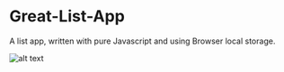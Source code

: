 # Great-List-App
A list app, written with pure Javascript and using Browser local storage. 

![alt text](/img/appWorking.png "List-app")